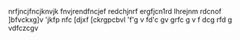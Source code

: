 nrfjncjfncjknvjk fnvjrendfncjef
redchjnrf
ergfjcn1rd
lhrejnm
rdcnof
]bfvckxg]v 'jkfp
nfc
[djxf
[ckrgpcbvl 
'f'g
v
fd'c
gv
grfc
g
v f
dcg
rfd
g
vdfczcgv
